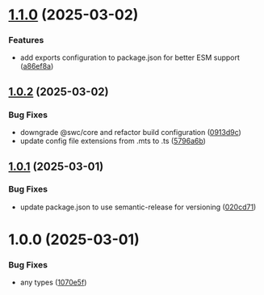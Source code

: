 # [1.1.0](https://github.com/periakteon/dunamis/compare/v1.0.2...v1.1.0) (2025-03-02)


### Features

* add exports configuration to package.json for better ESM support ([a86ef8a](https://github.com/periakteon/dunamis/commit/a86ef8a1f904705cc9e58d4009638e8ca6f16217))

## [1.0.2](https://github.com/periakteon/dunamis/compare/v1.0.1...v1.0.2) (2025-03-02)


### Bug Fixes

* downgrade @swc/core and refactor build configuration ([0913d9c](https://github.com/periakteon/dunamis/commit/0913d9cc26f28209131090f8d96440eb1366513f))
* update config file extensions from .mts to .ts ([5796a6b](https://github.com/periakteon/dunamis/commit/5796a6b5e9772036874678a1991c6711dcebe12e))

## [1.0.1](https://github.com/periakteon/dunamis/compare/v1.0.0...v1.0.1) (2025-03-01)


### Bug Fixes

* update package.json to use semantic-release for versioning ([020cd71](https://github.com/periakteon/dunamis/commit/020cd711491fcadae6d81ed305e06bc6b3d6f57b))

# 1.0.0 (2025-03-01)


### Bug Fixes

* any types ([1070e5f](https://github.com/periakteon/dunamis/commit/1070e5f15a372717c02838b65810793213e57392))
